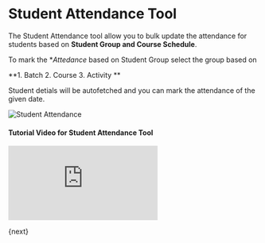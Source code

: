 # Student Attendance Tool

The Student Attendance tool allow you to bulk update the attendance for students based on **Student Group and Course Schedule**.

To mark the **Attedance* based on Student Group select the group based on 

**1. Batch
  2. Course
  3. Activity **

Student detials will be autofetched and you can mark the attendance of the given date. 

<img class="screenshot" alt="Student Attendance" src="{{docs_base_url}}/assets/img/education/setup/student-attendance-tool.gif">

#### Tutorial Video for Student Attendance Tool



<div>
  <div class='embed-container'>
    <iframe src='https://www.youtube.com/embed//j9pgkPuyiaI?start=63' frameborder='0' allowfullscreen>
    </iframe>
  </div>
<div>

{next}